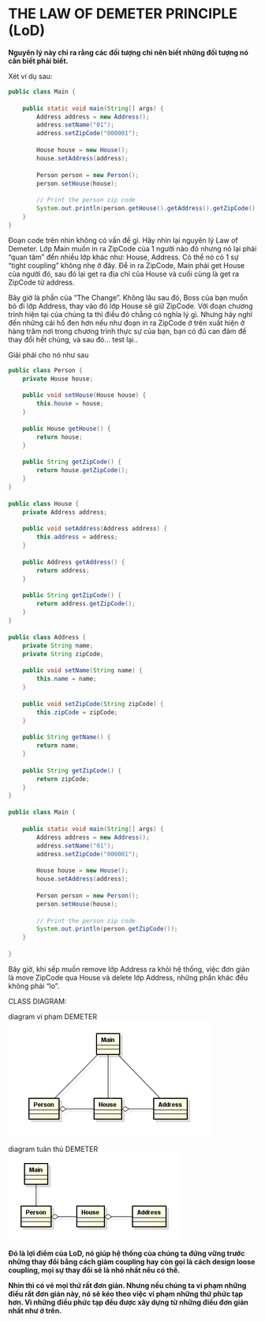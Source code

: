 # THE LAW OF DEMETER PRINCIPLE (LoD)

**Nguyên lý này chỉ ra rằng các đối tượng chỉ nên biết những đối tượng nó cần biết phải biết.**

Xét ví dụ sau:

```java
public class Main {
 
    public static void main(String[] args) {
        Address address = new Address();
        address.setName("01");
        address.setZipCode("000001");
 
        House house = new House();
        house.setAddress(address);
 
        Person person = new Person();
        person.setHouse(house);
 
        // Print the person zip code
        System.out.println(person.getHouse().getAddress().getZipCode());
    }
}
```

Đoạn code trên nhìn không có vấn đề gì. Hãy nhìn lại nguyên lý Law of Demeter. Lớp Main muốn in ra ZipCode của 1 người nào đó nhưng nó lại phải “quan tâm” đến nhiều lớp khác như: House, Address. Có thể nó có 1 sự “tight coupling” không nhẹ ở đây. Để in ra ZipCode, Main phải get House của người đó, sau đó lại get ra địa chỉ của House và cuối cùng là get ra ZipCode từ address.

Bây giờ là phần của “The Change”. Không lâu sau đó, Boss của bạn muốn bỏ đi lớp Address, thay vào đó lớp House sẽ giữ ZipCode. Với đoạn chương trình hiện tại của chúng ta thì điều đó chẳng có nghĩa lý gì. Nhưng hãy nghĩ đến những cái hố đen hơn nếu như đoạn in ra ZipCode ở trên xuất hiện ở hàng trăm nơi trong chương trình thực sự của bạn, bạn có đủ can đảm để thay đổi hết chúng, và sau đó… test lại..

Giải phái cho nó như sau

```java
public class Person {
    private House house;
 
    public void setHouse(House house) {
        this.house = house;
    }
 
    public House getHouse() {
        return house;
    }
 
    public String getZipCode() {
        return house.getZipCode();
    }
}

public class House {
    private Address address;
 
    public void setAddress(Address address) {
        this.address = address;
    }
 
    public Address getAddress() {
        return address;
    }
 
    public String getZipCode() {
        return address.getZipCode();
    }
}

public class Address {
    private String name;
    private String zipCode;
 
    public void setName(String name) {
        this.name = name;
    }
 
    public void setZipCode(String zipCode) {
        this.zipCode = zipCode;
    }
 
    public String getName() {
        return name;
    }
 
    public String getZipCode() {
        return zipCode;
    }
}

public class Main {
 
    public static void main(String[] args) {
        Address address = new Address();
        address.setName("01");
        address.setZipCode("000001");
 
        House house = new House();
        house.setAddress(address);
 
        Person person = new Person();
        person.setHouse(house);
 
        // Print the person zip code
        System.out.println(person.getZipCode());
    }
 
}
```

Bây giờ, khi sếp muốn remove lớp Address ra khỏi hệ thống, việc đơn giản là move ZipCode qua House và delete lớp Address, những phần khác đều không phải “lo”.

CLASS DIAGRAM:

diagram vi phạm DEMETER
![Class Diagram](./oodpImg/errLoD.png)

diagram tuân thủ DEMETER
![Class Diagram](./oodpImg/lod.png)

**Đó là lợi điểm của LoD, nó giúp hệ thống của chúng ta đứng vững trước những thay đổi bằng cách giảm coupling hay còn gọi là cách design loose coupling, mọi sự thay đổi sẽ là nhỏ nhất nếu có thể.**

**Nhìn thì có vẻ mọi thứ rất đơn giản. Nhưng nếu chúng ta vi phạm những điều rất đơn giản này, nó sẽ kéo theo việc vi phạm những thứ phức tạp hơn. Vì những điều phức tạp đều được xây dựng từ những điều đơn giản nhất như ở trên.**
